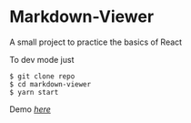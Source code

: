 # Markdown-Viewer

A small project to practice the basics of React

To dev mode just
```
$ git clone repo
$ cd markdown-viewer
$ yarn start
```

Demo *[here]()*